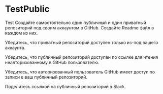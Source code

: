 # TestPublic
Test
Создайте самостоятельно один публичный и один приватный репозиторий под своим аккаунтом в GitHub. Создайте Readme файл в каждом из них.

Убедитесь, что приватный репозиторий доступен только из-под вашего аккаунта.

Убедитесь, что публичный репозиторий доступен по ссылке для чтения неавторизованному в GitHub пользователю.

Убедитесь, что авторизованный пользователь GitHub имеет доступ по записи в ваш публичный репозиторий.

Поделитесь ссылкой на публичный репозиторий в Slack.
